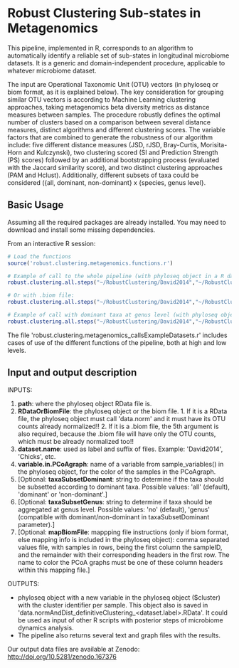 # Robust Clustering Sub-states in Metagenomics

This pipeline, implemented in R, corresponds to an algorithm to automatically identify a reliable set of sub-states in longitudinal microbiome datasets. It is a generic and domain-independent procedure, applicable to whatever microbiome dataset.

The input are Operational Taxonomic Unit (OTU) vectors (in phyloseq or biom format, as it is explained below). The key consideration for grouping similar OTU vectors is according to Machine Learning clustering approaches, taking metagenomics beta diversity metrics as distance measures between samples. The procedure robustly defines the optimal number of clusters based on a comparison between several distance measures, distinct algorithms and different clustering scores. The variable factors that are combined to generate the robustness of our algorithm include: five different distance measures (JSD, rJSD, Bray-Curtis, Morisita-Horn and Kulczynski), two clustering scored (SI and Prediction Strength (PS) scores) followed by an additional bootstrapping process (evaluated with the Jaccard similarity score), and two distinct clustering approaches (PAM and Hclust). Additionally, different subsets of taxa could be considered ({all, dominant, non-dominant} x {species, genus level}.


## Basic Usage ##

Assuming all the required packages are already installed. You may need to download and install some missing dependencies.

From an interactive R session:
```r
# Load the functions
source('robust.clustering.metagenomics.functions.r')

# Example of call to the whole pipeline (with phyloseq object in a R data file):
robust.clustering.all.steps("~/RobustClustering/David2014","~/RobustClustering/David2014/data.norm_David2014.RData",'David2014',"COLLECTION_DAY")

# Or with .biom file:
robust.clustering.all.steps("~/RobustClustering/David2014","~/RobustClustering/David2014/David2014.biom",'David2014',"COLLECTION_DAY","~/RobustClustering/David2014/mapping_David2014.tsv")

# Example of call with dominant taxa at genus level (with phyloseq object in a R data file):
robust.clustering.all.steps("~/RobustClustering/David2014","~/RobustClustering/David2014/data.norm_David2014.RData",'David2014',"COLLECTION_DAY",'dominant','genus')

```

The file 'robust.clustering.metagenomics_callsExampleDatasets.r' includes cases of use of the different functions of the pipeline, both at high and low levels.


## Input and output description ##

  INPUTS:
  1. **path**: where the phyloseq object RData file is. 
  2. **RDataOrBiomFile**: the phyloseq object or the biom file.
    1. If it is a RData file, the phyloseq object must call 'data.norm' and it must have its OTU counts already normalized!!
    2. If it is a .biom file, the 5th argument is also required, because the .biom file will have only the OTU counts, which must be already normalized too!!
  3. **dataset.name**: used as label and suffix of files. Example: 'David2014', 'Chicks', etc.
  4. **variable.in.PCoAgraph**: name of a variable from sample_variables() in the phyloseq object, for the color of the samples in the PCoAgraph.
  5. [Optional: **taxaSubsetDominant**: string to determine if the taxa should be subsetted according to dominant taxa. Possible values: 'all' (default), 'dominant' or 'non-dominant'.]
  6. [Optional: **taxaSubsetGenus**: string to determine if taxa should be aggregated at genus level. Possible values: 'no' (default), 'genus' (compatible with dominant/non-dominant in taxaSubsetDominant parameter).]
  7. [Optional: **mapBiomFile**: mappping file instructions (only if biom format, else mapping info is included in the phyloseq object): comma separated values file, with samples in rows, being the first column the sampleID, and the remainder with their corresponding headers in the first row. The name to color the PCoA graphs must be one of these column headers within this mapping file.]

OUTPUTS:
  - phyloseq object with a new variable in the phyloseq object ($cluster) with the cluster identifier per sample. This object also is saved in 'data.normAndDist\_definitiveClustering\_\<dataset.label\>.RData'. It could be used as input of other R scripts with posterior steps of microbiome dynamics analysis.
  - The pipeline also returns several text and graph files with the results.

Our output data files are available at Zenodo: http://doi.org/10.5281/zenodo.167376
